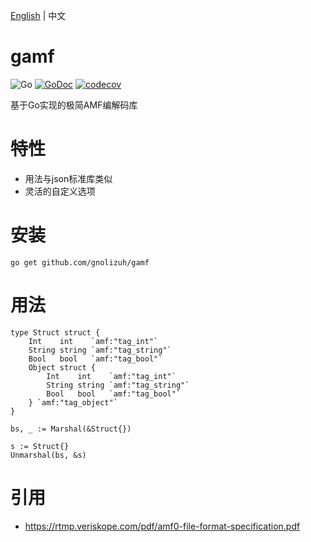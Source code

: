 [English](README.md) | 中文

# gamf

![Go](https://github.com/goccy/go-json/workflows/Go/badge.svg)
[![GoDoc](https://godoc.org/github.com/goccy/go-json?status.svg)](https://pkg.go.dev/github.com/goccy/go-json?tab=doc)
[![codecov](https://codecov.io/gh/goccy/go-json/branch/master/graph/badge.svg)](https://codecov.io/gh/goccy/go-json)

基于Go实现的极简AMF编解码库

# 特性

- 用法与json标准库类似
- 灵活的自定义选项

# 安装

```
go get github.com/gnolizuh/gamf
```

# 用法

```
type Struct struct {
    Int    int    `amf:"tag_int"`
    String string `amf:"tag_string"`
    Bool   bool   `amf:"tag_bool"`
    Object struct {
        Int    int    `amf:"tag_int"`
        String string `amf:"tag_string"`
        Bool   bool   `amf:"tag_bool"`
    } `amf:"tag_object"`
}

bs, _ := Marshal(&Struct{})

s := Struct{}
Unmarshal(bs, &s)
```

# 引用

- https://rtmp.veriskope.com/pdf/amf0-file-format-specification.pdf